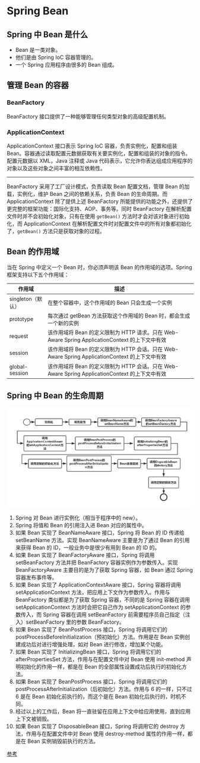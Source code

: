 # Spring Bean

## Spring 中 Bean 是什么

- Bean 是一类对象。
- 他们是由 Spring IoC 容器管理的。
- 一个 Spring 应用程序由很多的 Bean 组成。

## 管理 Bean 的容器

### BeanFactory

BeanFactory 接口提供了一种能够管理任何类型对象的高级配置机制。

### ApplicationContext

ApplicationContext 接口表示 Spring IoC 容器，负责实例化，配置和组装 Bean。容器通过读取配置元数据获取有关要实例化，配置和组装的对象的指令。配置元数据以 XML，Java 注释或 Java 代码表示，它允许你表达组成应用程序的对象以及这些对象之间丰富的相互依赖性。

---

BeanFactory 采用了工厂设计模式，负责读取 Bean 配置文档，管理 Bean 的加载，实例化，维护 Bean 之间的依赖关系，负责 Bean 的生命周期。而 ApplicationContext 除了提供上述 BeanFactory 所能提供的功能之外，还提供了更完整的框架功能：国际化支持、AOP、事务等。同时 BeanFactory 在解析配置文件时并不会初始化对象，只有在使用 `getBean()` 方法时才会对该对象进行初始化，而 ApplicationContext 在解析配置文件时对配置文件中的所有对象都初始化了，`getBean()` 方法只是获取对象的过程。

## Bean 的作用域

当在 Spring 中定义一个 Bean 时，你必须声明该 Bean 的作用域的选项。Spring 框架支持以下五个作用域：

|      作用域       |                                            描述                                             |
| ---------------- | ------------------------------------------------------------------------------------------- |
| singleton（默认） | 在整个容器中，这个作用域的 Bean 只会生成一个实例                                                |
| prototype        | 每次通过 getBean 方法获取这个作用域的 Bean 时，都会生成一个新的实例                            |
| request          | 该作用域将 Bean 的定义限制为 HTTP 请求。只在 Web-Aware Spring ApplicationContext 的上下文中有效 |
| session          | 该作用域将 Bean 的定义限制为 HTTP 会话。只在 Web-Aware Spring ApplicationContext 的上下文中有效 |
| global-session   | 该作用域将 Bean 的定义限制为 HTTP 会话。只在 Web-Aware Spring ApplicationContext 的上下文中有效 |

## Spring 中 Bean 的生命周期

![](assets/20190831151454609_13105.png)

1. Spring 对 Bean 进行实例化（相当于程序中的 new）。
2. Spring 将值和 Bean 的引用注入进 Bean 对应的属性中。
3. 如果 Bean 实现了 BeanNameAware 接口，Spring 将 Bean 的 ID 传递给 setBeanName 方法。实现 BeanNameAware 主要是为了通过 Bean 的引用来获得 Bean 的 ID，一般业务中是很少有用到 Bean 的 ID 的。
4. 如果 Bean 实现了 BeanFactoryAware 接口，Spring 将调用 setBeanFactory 方法并把 BeanFactory 容器实例作为参数传入。实现 BeanFactoryAware 主要目的是为了获取 Spring 容器，如 Bean 通过 Spring 容器发布事件等。
5. 如果 Bean 实现了 ApplicationContextAware 接口，Spring 容器将调用 setApplicationContext 方法，把应用上下文作为参数传入。作用与 BeanFactory 类似都是为了获取 Spring 容器，不同的是 Spring 容器在调用 setApplicationContext 方法时会把它自己作为 setApplicationContext 的参数传入，而 Spring 容器在调用 setBeanFactory 前需要程序员自己指定（注入）setBeanFactory 里的参数 BeanFactory。
6. 如果 Bean 实现了 BeanPostProcess 接口，Spring 将调用它们的 postProcessBeforeInitialization（预初始化）方法。作用是在 Bean 实例创建成功后对进行增强处理，如对 Bean 进行修改，增加某个功能。
7. 如果 Bean 实现了 InitializingBean 接口，Spring 将调用它们的 afterPropertiesSet 方法，作用与在配置文件中对 Bean 使用 init-method 声明初始化的作用一样，都是在 Bean 的全部属性设置成功后执行的初始化方法。
8. 如果 Bean 实现了 BeanPostProcess 接口，Spring 将调用它们的 postProcessAfterInitialization（后初始化）方法。作用与 6 的一样，只不过 6 是在 Bean 初始化前执行的，而这个是在 Bean 初始化后执行的，时机不同。
9. 经过以上的工作后，Bean 将一直驻留在应用上下文中给应用使用，直到应用上下文被销毁。
10. 如果 Bean 实现了 DisposableBean 接口，Spring 将调用它的 destroy 方法，作用与在配置文件中对 Bean 使用 destroy-method 属性的作用一样，都是在 Bean 实例销毁前执行的方法。

[参考](https://www.zhihu.com/question/38597960/answer/77600561)